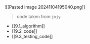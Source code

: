 ![[Pasted image 20241104195040.png]]
>code taken from `jojy`

- [[9.1_algorithm]]
- [[9.2_code]]
- [[9.3_testing_code]]

